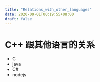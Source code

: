 ```yaml
---
title: "Relations_with_other_languages"
date: 2020-09-01T00:19:55+08:00
draft: false
---
```


# C++ 跟其他语言的关系

* C
* java
* C#
* nodejs